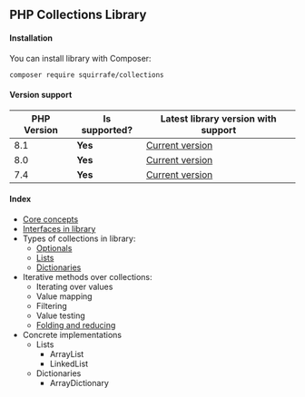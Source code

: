 ## PHP Collections Library

#### Installation

You can install library with Composer:
```shell
composer require squirrafe/collections
```

#### Version support

| PHP Version | Is supported? | Latest library version with support                                            |
|-------------|---------------|--------------------------------------------------------------------------------|
| 8.1         | **Yes**       | [Current version](https://github.com/Squirrafe/PhpCollections/releases/latest) |
| 8.0         | **Yes**       | [Current version](https://github.com/Squirrafe/PhpCollections/releases/latest) |
| 7.4         | **Yes**       | [Current version](https://github.com/Squirrafe/PhpCollections/releases/latest) |

#### Index

* [Core concepts](./core_concepts.md)
* [Interfaces in library](./interfaces.md)
* Types of collections in library:
  * [Optionals](./optionals.md)
  * [Lists](./lists.md)
  * [Dictionaries](./dictionaries.md)
* Iterative methods over collections:
  * Iterating over values
  * Value mapping
  * Filtering
  * Value testing
  * [Folding and reducing](./folding_and_reducing.md)
* Concrete implementations
  * Lists
    * ArrayList
    * LinkedList
  * Dictionaries
    * ArrayDictionary
